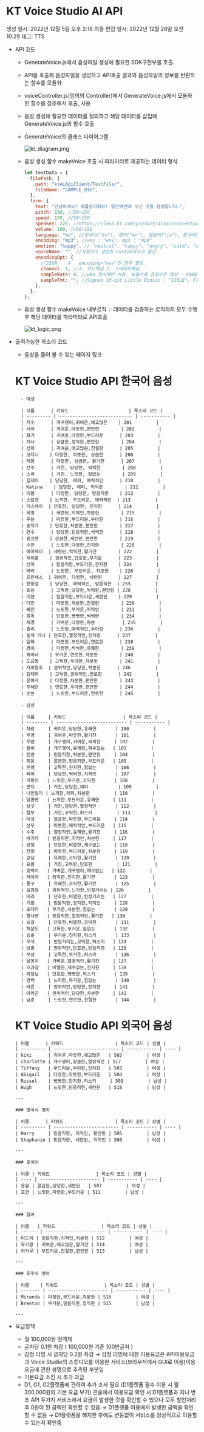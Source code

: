 # KT Voice Studio AI API

생성 일시: 2022년 12월 5일 오후 2:18
최종 편집 일시: 2022년 12월 28일 오전 10:29
태그: TTS

- API 코드

  - GenetateVoice.js에서 음성파일 생성에 필요한 SDK구현부를 호출.
  - API를 호출해 음성파일을 생성하고 API호출 결과와 음성파일의 정보를 반환하는 함수를 모듈화
  - voiceController.js(임의의 Controller)에서 GenerateVoice.js에서 모듈화 한 함수를 참조해서 호출, 사용
  - 음성 생성에 필요한 데이터를 정의하고 해당 데이터를 삽입해 GenerateVoice.js의 함수 호출
  - GenerateVoice의 클래스 다이어그램
  
    ![kt_diagram.png](https://s3.us-west-2.amazonaws.com/secure.notion-static.com/769c23a7-31df-47c0-928a-598ccf9ff680/kt_diagram.png?X-Amz-Algorithm=AWS4-HMAC-SHA256&X-Amz-Content-Sha256=UNSIGNED-PAYLOAD&X-Amz-Credential=AKIAT73L2G45EIPT3X45%2F20221228%2Fus-west-2%2Fs3%2Faws4_request&X-Amz-Date=20221228T022348Z&X-Amz-Expires=86400&X-Amz-Signature=b03e29029516dd6d537e8a15d4ce4c604b1970326184a0eca2f28190e0756219&X-Amz-SignedHeaders=host&response-content-disposition=filename%3D%22kt_diagram.png%22&x-id=GetObject)
  - 음성 생성 함수 makeVoice 호출 시 파라미터로 제공하는 데이터 형식
    ```jsx
    let testData = {
      filePath: {
        path: "ktAiApiClient/TestFile/",
        fileName: "SAMPLE_016",
      },
      form: {
        text: "안녕하세요? 애플쏭이에요! 일만백만에 오신 것을 환영합니다.",
        pitch: 150, //50~150
        speed: 150, //50~150
        speaker: 226, //https://cloud.kt.com/product/aiapi/voicestudio/
        volume: 100, //50~150
        language: "ko", //한국어("ko"), 영어("en"), 일본어("ja"), 중국어("zh"), 스페인어("es")
        encoding: "mp3", //wav : "wav", mp3 : "mp3"
        emotion: "happy", // "neutral", "happy", "angry", "calm", "sleepy", "sad", "excited", "fear", "disappointed"
        voiceName: "", //사용자가 생성한 custom목소리 옵션
        encodingOpt: {
          //JSON	X	encoding="wav"인 경우 필요.
          channel: 1, //1: 모노채널 2: 스테레오채널
          sampleRate: 0, //wma 형식에만 사용. 높을수록 음질수준 향상 - 8000, 16000, 24000, 44100, 48000
          sampleFmt: "", //Signed 16-bit Little Endian : "S16LE", Float 32-bit Little Endian : "F32LE"
        },
      },
    };
    ```
  - 음성 생성 함수 makeVoice 내부로직
      💡 데이터를 검증하는 로직까지 모두 수행 후 해당 데이터를 파라미터로 API호출
      
      
      ![kt_logic.png](https://s3.us-west-2.amazonaws.com/secure.notion-static.com/592b817e-dc6e-45e8-8018-c6385229077b/kt_logic.png?X-Amz-Algorithm=AWS4-HMAC-SHA256&X-Amz-Content-Sha256=UNSIGNED-PAYLOAD&X-Amz-Credential=AKIAT73L2G45EIPT3X45%2F20221228%2Fus-west-2%2Fs3%2Faws4_request&X-Amz-Date=20221228T022517Z&X-Amz-Expires=86400&X-Amz-Signature=f90f5026a35434c9651a5fd605be4345f13f3dc88e10b8765b1c8caa2908130b&X-Amz-SignedHeaders=host&response-content-disposition=filename%3D%22kt_logic.png%22&x-id=GetObject)

- 출력가능한 목소리 코드

  - 음성을 들어 볼 수 있는 페이지 링크

  [](https://cloud.kt.com/product/aiapi/voicestudio/)

  # KT Voice Studio API 한국어 음성

        - 여성

        | 이름      | 키워드                      | 목소리 코드 |
        | --------- | --------------------------- | ----------- |
        | 지수      | 개구쟁이,귀여운,애교많은    | 201         |
        | 시아      | 귀여운,따뜻한,편안한        | 202         |
        | 향기      | 귀여운,다정한,부드러운      | 203         |
        | 지나      | 상큼한,정직한,편안한        | 204         |
        | 선화      | 귀여운,애교많은,친절한      | 205         |
        | 코디니    | 다정한, 따뜻한, 상큼한      | 206         |
        | 자몽      | 따뜻한, 상큼한, 활기찬      | 207         |
        | 선주      | 거친, 당당한, 씩씩한        | 208         |
        | 소리      | 거친, 느릿한, 힘없는        | 209         |
        | 힙제이    | 당당한, 래퍼, 매력적인      | 210         |
        | Katina    | 당당한, 래퍼, 씩씩한        | 211         |
        | 이봄      | 다정한, 당당한, 믿음직한    | 212         |
        | 스칼렛    | 느끼한, 부드러운, 매력적인  | 213         |
        | 미스테리  | 단호한, 당당한, 진지한      | 214         |
        | 세영      | 세련된,지적인,차분한        | 215         |
        | 주은      | 따뜻한,부드러운,우아한      | 216         |
        | 송작가    | 단호한,차분한,편안한        | 217         |
        | 연수      | 당당한,믿음직한,씩씩한      | 218         |
        | 핑크캣    | 상큼한,세련된,편안한        | 219         |
        | 수민      | 느릿한,다정한,진지한        | 220         |
        | 헤이제이  | 세련된,씩씩한,활기찬        | 222         |
        | 세이룬    | 권위적인,단호한,무거운      | 223         |
        | 신이      | 믿음직한,부드러운,진지한    | 224         |
        | 애라      | 느릿한, 부드러운, 차분한    | 226         |
        | 프린세스  | 귀여운, 다정한, 세련된      | 227         |
        | 천둥걸    | 당당한, 매력적인, 믿음직한  | 255         |
        | 효은      | 고독한,당당한,씩씩한,편안한 | 228         |
        | 미현      | 믿음직한,부드러운,세련된    | 229         |
        | 다인      | 따뜻한,차분한,친절한        | 230         |
        | 혜진      | 느릿한,무거운,지적인        | 231         |
        | 희옥      | 단호한,뻣뻣한,씩씩한        | 234         |
        | 재경      | 가벼운,다정한,차분          | 235         |
        | 졸리      | 느릿한,매력적인,우아한      | 236         |
        | 솔져 리나 | 단호한,열정적인,진지한      | 237         |
        | 일화      | 따뜻한,부드러운,연로한      | 238         |
        | 경이      | 다정한,씩씩한,유쾌한        | 239         |
        | 흑마녀    | 무거운,연로한,차분한        | 240         |
        | 도금봉    | 고독한,우아한,차분한        | 241         |
        | 자비왕후  | 권위적인,당당한,차분한      | 246         |
        | 임채희    | 고독한,권위적인,연로한      | 242         |
        | 윤여사    | 다정한,차분한,편안한        | 243         |
        | 주해란    | 연로한,우아한,편안한        | 244         |
        | 순분      | 느릿한,부드러운,연로한      | 245         |

        - 남성

        | 이름     | 키워드                     | 목소리 코드 |
        | -------- | -------------------------- | ----------- |
        | 하람     | 귀여운,당당한,유쾌한       | 100         |
        | 우영     | 귀여운,따뜻한,활기찬       | 101         |
        | 우람     | 개구쟁이,귀여운,씩씩한     | 102         |
        | 폼비     | 개구쟁이,유쾌한,재수없는   | 103         |
        | 진쿤     | 믿음직한,차분한,편안한     | 104         |
        | 희웅     | 깔끔한,믿음직한,부드러운   | 105         |
        | 준영     | 고독한,진지한,힘없는       | 106         |
        | 레미     | 당당한,씩씩한,지적인       | 107         |
        | 개똥이   | 느릿한,무거운,코믹한       | 108         |
        | 쿤디     | 거친,당당한,래퍼           | 109         |
        | 나인밀리 | 느끼한,래퍼,차분한         | 110         |
        | 달콤맨   | 느끼한,부드러운,유쾌한     | 111         |
        | 상구     | 거친,당당한,열정적인       | 112         |
        | 털보     | 거친,코믹한,허스키         | 113         |
        | 미성     | 깔끔한,따뜻한,부드러운     | 114         |
        | 선우     | 따뜻한,매력적인,부드러운   | 115         |
        | 수주     | 열정적인,유쾌한,활기찬     | 116         |
        | 박기자   | 믿음직한,지적인,차분한     | 117         |
        | 강철     | 단호한,비열한,재수없는     | 118         |
        | 찬희     | 따뜻한,부드러운,차분한     | 119         |
        | 강남     | 유쾌한,코믹한,활기찬       | 120         |
        | 요원     | 거친,고독한,단호한         | 121         |
        | 호박이   | 가벼운,개구쟁이,재수없는   | 122         |
        | 카이저   | 정직한,진지한,활기찬       | 123         |
        | 룡구     | 유쾌한,코믹한,활기찬       | 125         |
        | 김원장   | 권위적인,느끼한,빈정거리는 | 126         |
        | 테리     | 단호한,비열한,빈정거리는   | 127         |
        | 기림     | 믿음직한,정직한,지적인     | 128         |
        | 또대리   | 무거운,차분한,힘없는       | 129         |
        | 행사맨   | 믿음직한,열정적인,활기찬   | 130         |
        | 승길     | 단호한,비열한,코믹한       | 131         |
        | 허윤도   | 고독한,무거운,힘없는       | 132         |
        | 승훈     | 무거운,진지한,허스키       | 133         |
        | 우석     | 빈정거리는,코믹한,허스키   | 134         |
        | 상중     | 권위적인,단호한,믿음직한   | 135         |
        | 무성     | 고독한,무거운,허스키       | 136         |
        | 달봉이   | 가벼운,열정적인,활기찬     | 137         |
        | 오과장   | 비열한,재수없는,진지한     | 138         |
        | 회장님   | 단호한,뻣뻣한,허스키       | 139         |
        | 경백     | 느끼한,무거운,힘없는       | 140         |
        | 바른     | 권위적인,당당한,진지한     | 141         |
        | 아라곤   | 권위적인,당당한,차분한     | 142         |
        | 남춘     | 느릿한,연로한,친절한       | 144         |

  # KT Voice Studio API 외국어 음성

      | 이름      | 키워드                   | 목소리 코드 | 성별 |
      | --------- | ------------------------ | ----------- | ---- |
      | kiki      | 귀여운,따뜻한,애교많은   | 502         | 여성 |
      | charlotte | 개구쟁이,상큼한,열정적인 | 517         | 여성 |
      | Tiffany   | 부드러운,우아한,진지한   | 503         | 여성 |
      | Abigail   | 다정한,따뜻한,부드러운   | 504         | 여성 |
      | Russel    | 뻣뻣한,진지한,허스키     | 509         | 남성 |
      | Hugh      | 느릿한,믿음직한,세련된   | 518         | 남성 |

      ---

      ### 영국식 영어

      | 이름      | 키워드                   | 목소리 코드 | 성별 |
      | --------- | ------------------------ | ----------- | ---- |
      | Harry     | 믿음직한, 지적인, 편안한 | 505         | 남성 |
      | Stephanie | 믿음직한, 세련된, 지적인 | 508         | 여성 |

      ---

      ### 중국어

      | 이름 | 키워드                 | 목소리 코드 | 성별 |
      | ---- | ---------------------- | ----------- | ---- |
      | 용월 | 깔끔한,당당한,세련된   | 507         | 여성 |
      | 호연 | 느릿한,따뜻한,부드러운 | 511         | 남성 |

      ---

      ### 일어

      | 이름   | 키워드                 | 목소리 코드 | 성별 |
      | ------ | ---------------------- | ----------- | ---- |
      | 미도리 | 믿음직한,지적인,차분한 | 512         | 여성 |
      | 유키짱 | 귀여운,애교많은,활기찬 | 514         | 여성 |
      | 히카루 | 부드러운,친절한,편안한 | 513         | 남성 |

      ---

      ### 호주식 영어

      | 이름    | 키워드                 | 목소리 코드 | 성별 |
      | ------- | ---------------------- | ----------- | ---- |
      | Miranda | 다정한,부드러운,차분한 | 516         | 여성 |
      | Brenton | 무거운,믿음직한,정직한 | 515         | 남성 |

      ---

- 요금정책
  - 월 100,000원 정액제
  - 글자당 0.1원 차감 ( 100,000원 기준 100만글자 )
  - 감정 더빙 시 글자당 0.2원 차감
    → 감정 더빙에 대한 이용요금은 API이용요금과 Voice Studio의 스튜디오를 이용한 서비스(브라우저에서 GUI로 이용)이용요금에 관한 설명으로 추측된 부분임
  - 기본요금 소진 시 추가 과금
  - D1, G1, G2플랫폼에 관하여 추가 조사 필요 (D1플랫폼 필수 이용 시 월 300,000원의 기본 요금 부가)
    콘솔에서 이용요금 확인 시 D1플랫폼과 지니 변조 API 두가지 서비스에서 요금이 발생한 것을 확인할 수 있으나 모두 할인처리 후 0원이 된 금액만 확인할 수 있음
    → D1플랫폼 이용에서 발생한 금액을 확인할 수 없음
    → D1플랫폼을 해지한 후에도 변동없이 서비스를 정상적으로 이용할 수 있는지 확인중
